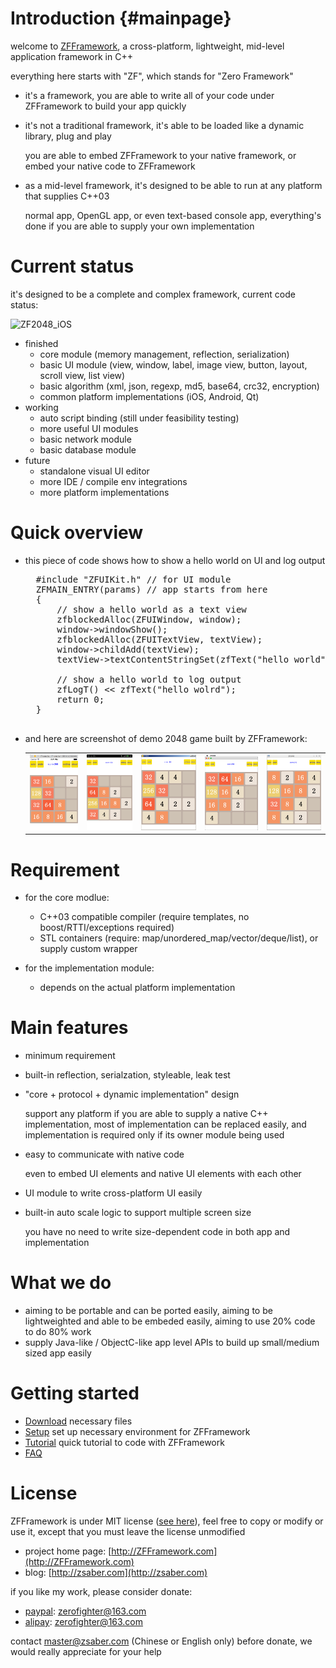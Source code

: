 # Introduction {#mainpage}

welcome to [ZFFramework](http://ZFFramework.com), a cross-platform, lightweight, mid-level application framework in C++

everything here starts with "ZF", which stands for "Zero Framework"

* it's a framework, you are able to write all of your code under ZFFramework to build your app quickly
* it's not a traditional framework, it's able to be loaded like a dynamic library, plug and play

    you are able to embed ZFFramework to your native framework, or embed your native code to ZFFramework

* as a mid-level framework, it's designed to be able to run at any platform that supplies C++03

    normal app, OpenGL app, or even text-based console app, everything's done if you are able to supply your own implementation


# Current status

it's designed to be a complete and complex framework, current code status:

![ZF2048_iOS](https://raw.githubusercontent.com/ZFFramework/zfframework.github.com/master/res/ZFFramework/code_summary.jpg)

* finished
    * core module (memory management, reflection, serialization)
    * basic UI module (view, window, label, image view, button, layout, scroll view, list view)
    * basic algorithm (xml, json, regexp, md5, base64, crc32, encryption)
    * common platform implementations (iOS, Android, Qt)
* working
    * auto script binding (still under feasibility testing)
    * more useful UI modules
    * basic network module
    * basic database module
* future
    * standalone visual UI editor
    * more IDE / compile env integrations
    * more platform implementations


# Quick overview

* this piece of code shows how to show a hello world on UI and log output

    <pre>
    #include "ZFUIKit.h" // for UI module
    ZFMAIN_ENTRY(params) // app starts from here
    {
        // show a hello world as a text view
        zfblockedAlloc(ZFUIWindow, window);
        window->windowShow();
        zfblockedAlloc(ZFUITextView, textView);
        window->childAdd(textView);
        textView->textContentStringSet(zfText("hello world"));

        // show a hello world to log output
        zfLogT() << zfText("hello wolrd");
        return 0;
    }
    </pre>

* and here are screenshot of demo 2048 game built by ZFFramework:

    <table border="0"><tr>
        <td><img src="https://raw.githubusercontent.com/ZFFramework/zfframework.github.com/master/res/ZFFramework/ZF2048_iOS.png"></td>
        <td><img src="https://raw.githubusercontent.com/ZFFramework/zfframework.github.com/master/res/ZFFramework/ZF2048_Android.png"></td>
        <td><img src="https://raw.githubusercontent.com/ZFFramework/zfframework.github.com/master/res/ZFFramework/ZF2048_Qt_Windows.png"></td>
        <td><img src="https://raw.githubusercontent.com/ZFFramework/zfframework.github.com/master/res/ZFFramework/ZF2048_Qt_MacOS.png"></td>
        <td><img src="https://raw.githubusercontent.com/ZFFramework/zfframework.github.com/master/res/ZFFramework/ZF2048_Qt_Ubuntu.png"></td>
    </tr></table>


# Requirement

* for the core modlue:

    * C++03 compatible compiler (require templates, no boost/RTTI/exceptions required)
    * STL containers (require: map/unordered_map/vector/deque/list), or supply custom wrapper

* for the implementation module:

    * depends on the actual platform implementation


# Main features

* minimum requirement
* built-in reflection, serialzation, styleable, leak test
* "core + protocol + dynamic implementation" design

    support any platform if you are able to supply a native C++ implementation, most of implementation can be replaced easily, and implementation is required only if its owner module being used

* easy to communicate with native code

    even to embed UI elements and native UI elements with each other

* UI module to write cross-platform UI easily
* built-in auto scale logic to support multiple screen size

    you have no need to write size-dependent code in both app and implementation


# What we do

* aiming to be portable and can be ported easily,
    aiming to be lightweighted and able to be embeded easily,
    aiming to use 20% code to do 80% work
* supply Java-like / ObjectC-like app level APIs to build up small/medium sized app easily


# Getting started

* [Download](https://zfframework.github.io/doc/_doc_tag__download.html) necessary files
* [Setup](https://zfframework.github.io/doc/_doc_tag__setup.html) set up necessary environment for ZFFramework
* [Tutorial](https://zfframework.github.io/doc/_doc_tag__tutorial.html) quick tutorial to code with ZFFramework
* [FAQ](https://zfframework.github.io/doc/_doc_tag__f_a_q.html)


# License

ZFFramework is under MIT license ([see here](https://github.com/ZFFramework/ZFFramework/blob/master/license/license.txt)),
feel free to copy or modify or use it, except that you must leave the license unmodified

* project home page: [http://ZFFramework.com](http://ZFFramework.com)
* blog: [http://zsaber.com](http://zsaber.com)


if you like my work, please consider donate:

* [paypal](http://paypal.com/): zerofighter@163.com
* [alipay](http://alipay.com/): zerofighter@163.com

contact master@zsaber.com (Chinese or English only) before donate, we would really appreciate for your help

